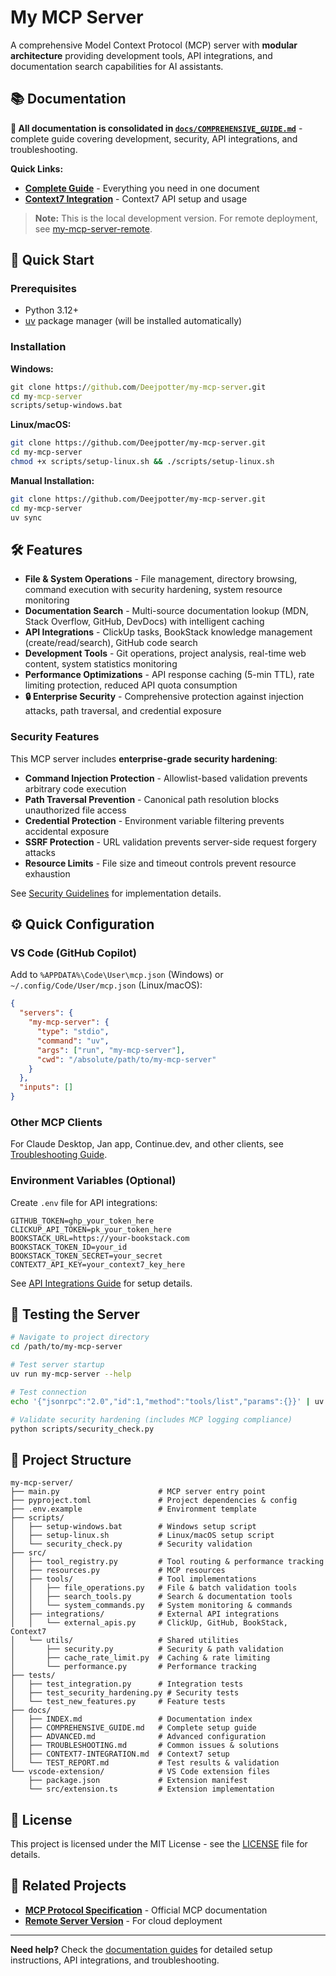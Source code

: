 # My MCP Server

A comprehensive Model Context Protocol (MCP) server with **modular architecture** providing development tools, API integrations, and documentation search capabilities for AI assistants.

## 📚 **Documentation**

**📂 All documentation is consolidated in [`docs/COMPREHENSIVE_GUIDE.md`](docs/COMPREHENSIVE_GUIDE.md)** - complete guide covering development, security, API integrations, and troubleshooting.

**Quick Links:**

- **[Complete Guide](docs/COMPREHENSIVE_GUIDE.md)** - Everything you need in one document
- **[Context7 Integration](docs/CONTEXT7-INTEGRATION.md)** - Context7 API setup and usage

> **Note:** This is the local development version. For remote deployment, see [my-mcp-server-remote](https://github.com/Deejpotter/my-mcp-server-remote).

## 🚀 **Quick Start**

### **Prerequisites**

- Python 3.12+
- [uv](https://docs.astral.sh/uv/) package manager (will be installed automatically)

### **Installation**

**Windows:**

```cmd
git clone https://github.com/Deejpotter/my-mcp-server.git
cd my-mcp-server
scripts/setup-windows.bat
```

**Linux/macOS:**

```bash
git clone https://github.com/Deejpotter/my-mcp-server.git
cd my-mcp-server
chmod +x scripts/setup-linux.sh && ./scripts/setup-linux.sh
```

**Manual Installation:**

```bash
git clone https://github.com/Deejpotter/my-mcp-server.git
cd my-mcp-server
uv sync
```

## 🛠️ **Features**

- **File & System Operations** - File management, directory browsing, command execution with security hardening, system resource monitoring
- **Documentation Search** - Multi-source documentation lookup (MDN, Stack Overflow, GitHub, DevDocs) with intelligent caching
- **API Integrations** - ClickUp tasks, BookStack knowledge management (create/read/search), GitHub code search
- **Development Tools** - Git operations, project analysis, real-time web content, system statistics monitoring
- **Performance Optimizations** - API response caching (5-min TTL), rate limiting protection, reduced API quota consumption
- **🔒 Enterprise Security** - Comprehensive protection against injection attacks, path traversal, and credential exposure

### **Security Features**

This MCP server includes **enterprise-grade security hardening**:

- **Command Injection Protection** - Allowlist-based validation prevents arbitrary code execution
- **Path Traversal Prevention** - Canonical path resolution blocks unauthorized file access  
- **Credential Protection** - Environment variable filtering prevents accidental exposure
- **SSRF Protection** - URL validation prevents server-side request forgery attacks
- **Resource Limits** - File size and timeout controls prevent resource exhaustion

See [Security Guidelines](docs/SECURITY_GUIDELINES.md) for implementation details.

## ⚙️ **Quick Configuration**

### **VS Code (GitHub Copilot)**

Add to `%APPDATA%\Code\User\mcp.json` (Windows) or `~/.config/Code/User/mcp.json` (Linux/macOS):

```json
{
  "servers": {
    "my-mcp-server": {
      "type": "stdio",
      "command": "uv",
      "args": ["run", "my-mcp-server"],
      "cwd": "/absolute/path/to/my-mcp-server"
    }
  },
  "inputs": []
}
```

### **Other MCP Clients**

For Claude Desktop, Jan app, Continue.dev, and other clients, see [Troubleshooting Guide](docs/TROUBLESHOOTING.md).

### **Environment Variables (Optional)**

Create `.env` file for API integrations:

```env
GITHUB_TOKEN=ghp_your_token_here
CLICKUP_API_TOKEN=pk_your_token_here
BOOKSTACK_URL=https://your-bookstack.com
BOOKSTACK_TOKEN_ID=your_id
BOOKSTACK_TOKEN_SECRET=your_secret
CONTEXT7_API_KEY=your_context7_key_here
```

See [API Integrations Guide](docs/API-INTEGRATIONS.md) for setup details.

## 🔧 **Testing the Server**

```bash
# Navigate to project directory
cd /path/to/my-mcp-server

# Test server startup
uv run my-mcp-server --help

# Test connection
echo '{"jsonrpc":"2.0","id":1,"method":"tools/list","params":{}}' | uv run my-mcp-server

# Validate security hardening (includes MCP logging compliance)
python scripts/security_check.py
```

## 📁 **Project Structure**

```text
my-mcp-server/
├── main.py                      # MCP server entry point
├── pyproject.toml               # Project dependencies & config
├── .env.example                 # Environment template
├── scripts/
│   ├── setup-windows.bat        # Windows setup script
│   ├── setup-linux.sh           # Linux/macOS setup script
│   └── security_check.py        # Security validation
├── src/
│   ├── tool_registry.py         # Tool routing & performance tracking
│   ├── resources.py             # MCP resources
│   ├── tools/                   # Tool implementations
│   │   ├── file_operations.py   # File & batch validation tools
│   │   ├── search_tools.py      # Search & documentation tools
│   │   └── system_commands.py   # System monitoring & commands
│   ├── integrations/            # External API integrations
│   │   └── external_apis.py     # ClickUp, GitHub, BookStack, Context7
│   └── utils/                   # Shared utilities
│       ├── security.py          # Security & path validation
│       ├── cache_rate_limit.py  # Caching & rate limiting
│       └── performance.py       # Performance tracking
├── tests/
│   ├── test_integration.py      # Integration tests
│   ├── test_security_hardening.py # Security tests
│   └── test_new_features.py     # Feature tests
├── docs/
│   ├── INDEX.md                 # Documentation index
│   ├── COMPREHENSIVE_GUIDE.md   # Complete setup guide
│   ├── ADVANCED.md              # Advanced configuration
│   ├── TROUBLESHOOTING.md       # Common issues & solutions
│   ├── CONTEXT7-INTEGRATION.md  # Context7 setup
│   └── TEST_REPORT.md           # Test results & validation
└── vscode-extension/            # VS Code extension files
    ├── package.json             # Extension manifest
    └── src/extension.ts         # Extension implementation
```

## 📄 **License**

This project is licensed under the MIT License - see the [LICENSE](LICENSE) file for details.

## 🔗 **Related Projects**

- **[MCP Protocol Specification](https://modelcontextprotocol.io/)** - Official MCP documentation
- **[Remote Server Version](https://github.com/Deejpotter/my-mcp-server-remote)** - For cloud deployment

---

**Need help?** Check the [documentation guides](docs/) for detailed setup instructions, API integrations, and troubleshooting.
